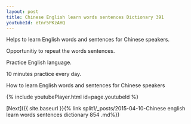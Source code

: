 ```yaml
---
layout: post
title: Chinese English learn words sentences Dictionary 391 
youtubeId: etnr5PKzAHQ
---
```

 
 
Helps to learn English words and sentences for Chinese speakers.

Opportunitiy to repeat the words sentences. 

Practice English language. 
 
10 minutes practice every day. 
 
How to learn English words and sentences for Chinese speakers 
 
{% include youtubePlayer.html id=page.youtubeId %}
 
 
[Next]({{ site.baseurl }}{% link  split1/_posts/2015-04-10-Chinese english learn words sentences dictionary 854 .md%})
 
